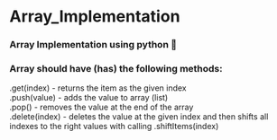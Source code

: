 # Array_Implementation

### Array Implementation using python 🐍

### Array should have (has) the following methods:

.get(index) - returns the item as the given index\
.push(value) - adds the value to array (list)\
.pop() - removes the value at the end of the array\
.delete(index) - deletes the value at the given index and then shifts all indexes to the right values with calling .shiftItems(index)
